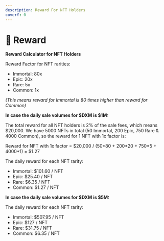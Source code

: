 ```yaml
---
description: Reward For NFT Holders
coverY: 0
---
```


# 🔰 Reward

**Reward Calculator for NFT Holders**

Reward Factor for NFT rarities:&#x20;

* Immortal: 80x&#x20;
* Epic: 20x&#x20;
* Rare: 5x&#x20;
* Common: 1x

_(This means reward for Immortal is 80 times higher than reward for Common)_

**In case the daily sale volumes for $DXM is $1M:**

The total reward for all NFT holders is 2% of the sale fees, which means $20,000. We have 5000 NFTs in total (50 Immortal, 200 Epic, 750 Rare & 4000 Common), so the reward for 1 NFT with 1x factor is:&#x20;

Reward for NFT with 1x factor = $20,000 / (50\*80 + 200\*20 + 750\*5 + 4000\*1) = $1.27

The daily reward for each NFT rarity:&#x20;

* Immortal: $101.60 / NFT&#x20;
* Epic: $25.40 / NFT&#x20;
* Rare: $6.35 / NFT&#x20;
* Common: $1.27 / NFT

**In case the daily sale volumes for $DXM  is $5M:**

The daily reward for each NFT rarity:&#x20;

* Immortal: $507.95 / NFT&#x20;
* Epic: $127 / NFT&#x20;
* Rare: $31.75 / NFT&#x20;
* Common: $6.35 / NFT
